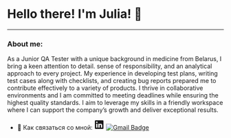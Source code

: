 # Hello there! I'm Julia! 🌸

---

### About me:

As a Junior QA Tester with a unique background in medicine from Belarus, I bring a keen attention to detail. sense of responsibility, and an analytical approach to every project. My experience in developing test plans, writing test cases along with checklists, and creating bug reports prepared me to contribute effectively to a variety of products. I thrive in collaborative environments and I am committed to meeting deadlines while ensuring the highest quality standards. I aim to leverage my skills in a friendly workspace where I can support the company’s growth and deliver exceptional results.



- 💌 Как связаться со мной: [<svg xmlns="http://www.w3.org/2000/svg" viewBox="0 0 24 24" data-supported-dps="24x24" fill="currentColor" class="mercado-match" width="24" height="24" focusable="false">
      <path d="M20.5 2h-17A1.5 1.5 0 002 3.5v17A1.5 1.5 0 003.5 22h17a1.5 1.5 0 001.5-1.5v-17A1.5 1.5 0 0020.5 2zM8 19H5v-9h3zM6.5 8.25A1.75 1.75 0 118.3 6.5a1.78 1.78 0 01-1.8 1.75zM19 19h-3v-4.74c0-1.42-.6-1.93-1.38-1.93A1.74 1.74 0 0013 14.19a.66.66 0 000 .14V19h-3v-9h2.9v1.3a3.11 3.11 0 012.7-1.4c1.55 0 3.36.86 3.36 3.66z"></path>
    </svg>](https://www.linkedin.com/in/julia-bulavko-85b054322/) 
    [![Gmail Badge](https://img.shields.io/badge/-Gmail-red?style=flat&logo=Gmail&logoColor=white)](mailto:julieee2405@gmail.com)